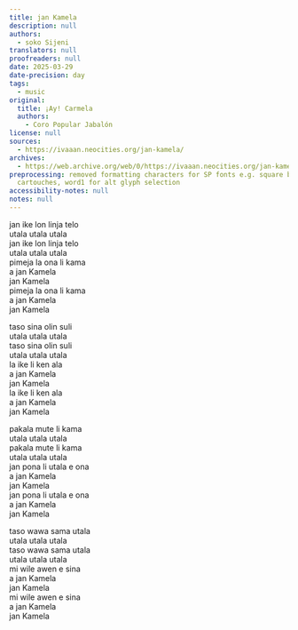 ```yaml
---
title: jan Kamela
description: null
authors:
  - soko Sijeni
translators: null
proofreaders: null
date: 2025-03-29
date-precision: day
tags:
  - music
original:
  title: ¡Ay! Carmela
  authors:
    - Coro Popular Jabalón
license: null
sources:
  - https://ivaaan.neocities.org/jan-kamela/
archives:
  - https://web.archive.org/web/0/https://ivaaan.neocities.org/jan-kamela/
preprocessing: removed formatting characters for SP fonts e.g. square brackets for
  cartouches, word1 for alt glyph selection
accessibility-notes: null
notes: null
---
```


jan ike lon linja telo  
utala utala utala  
jan ike lon linja telo  
utala utala utala  
pimeja la ona li kama  
a jan Kamela  
jan Kamela  
pimeja la ona li kama  
a jan Kamela  
jan Kamela

taso sina olin suli  
utala utala utala  
taso sina olin suli  
utala utala utala  
la ike li ken ala  
a jan Kamela  
jan Kamela  
la ike li ken ala  
a jan Kamela  
jan Kamela

pakala mute li kama  
utala utala utala  
pakala mute li kama  
utala utala utala  
jan pona li utala e ona  
a jan Kamela  
jan Kamela  
jan pona li utala e ona  
a jan Kamela  
jan Kamela

taso wawa sama utala  
utala utala utala  
taso wawa sama utala  
utala utala utala  
mi wile awen e sina  
a jan Kamela  
jan Kamela  
mi wile awen e sina  
a jan Kamela  
jan Kamela
